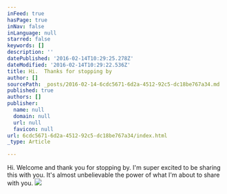 ```yaml
---
inFeed: true
hasPage: true
inNav: false
inLanguage: null
starred: false
keywords: []
description: ''
datePublished: '2016-02-14T10:29:25.278Z'
dateModified: '2016-02-14T10:29:22.536Z'
title: Hi.  Thanks for stopping by
author: []
sourcePath: _posts/2016-02-14-6cdc5671-6d2a-4512-92c5-dc18be767a34.md
published: true
authors: []
publisher:
  name: null
  domain: null
  url: null
  favicon: null
url: 6cdc5671-6d2a-4512-92c5-dc18be767a34/index.html
_type: Article

---
```

Hi.  Welcome and thank you for stopping by.  I'm super excited to be sharing this with you.  It's almost unbelievable the power of what I'm about to share with you.  ![](https://s3-us-west-2.amazonaws.com/the-grid-img/p/71c74007ea9e827ca4f041ae290eff13a274787e.jpg)